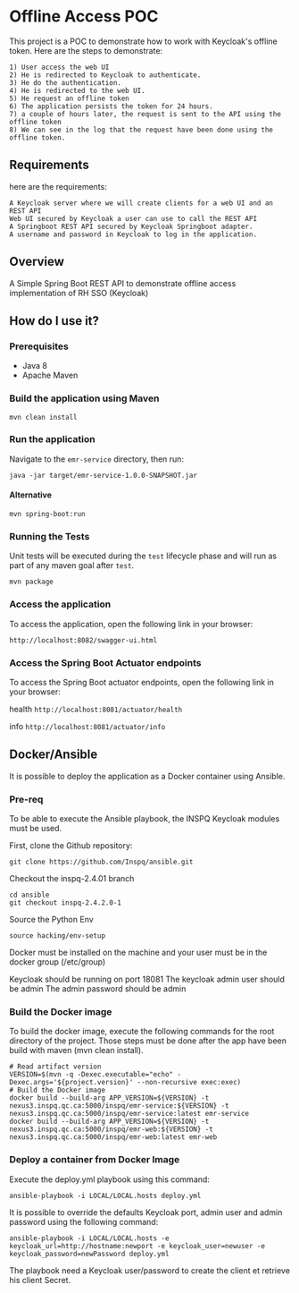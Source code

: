 Offline Access POC
=========

This project is a POC to demonstrate how to work with Keycloak's offline token.
Here are the steps to demonstrate:

	1) User access the web UI
	2) He is redirected to Keycloak to authenticate.
	3) He do the authentication.
	4) He is redirected to the web UI.
	5) He request an offline token
	6) The application persists the token for 24 hours.
	7) a couple of hours later, the request is sent to the API using the offline token
	8) We can see in the log that the request have been done using the offline token.

Requirements
------------

here are the requirements:

	A Keycloak server where we will create clients for a web UI and an REST API
	Web UI secured by Keycloak a user can use to call the REST API
	A Springboot REST API secured by Keycloak Springboot adapter.
	A username and password in Keycloak to log in the application. 
	
	
## Overview

A Simple Spring Boot REST API to demonstrate offline access implementation of RH SSO (Keycloak) 

## How do I use it?

### Prerequisites

- Java 8
- Apache Maven

### Build the application using Maven

`mvn clean install`

### Run the application

Navigate to the `emr-service` directory, then run:

`java -jar target/emr-service-1.0.0-SNAPSHOT.jar`

#### Alternative

`mvn spring-boot:run`

### Running the Tests

Unit tests will be executed during the `test` lifecycle phase and will run as part of any maven goal after `test`.

`mvn package`

### Access the application

To access the application, open the following link in your browser:

`http://localhost:8082/swagger-ui.html`

### Access the Spring Boot Actuator endpoints

To access the Spring Boot actuator endpoints, open the following link in your browser:

health 
`http://localhost:8081/actuator/health`

info
`http://localhost:8081/actuator/info`
	
## Docker/Ansible
It is possible to deploy the application as a Docker container using Ansible.

### Pre-req

To be able to execute the Ansible playbook, the INSPQ Keycloak modules must be used. 

First, clone the Github repository:

	git clone https://github.com/Inspq/ansible.git
	
Checkout the inspq-2.4.01 branch

	cd ansible
	git checkout inspq-2.4.2.0-1

Source the Python Env

	source hacking/env-setup	

Docker must be installed on the machine and your user must be in the docker group (/etc/group)

Keycloak should be running on port 18081
The keycloak admin user should be admin
The admin password should be admin

### Build the Docker image

To build the docker image, execute the following commands for the root directory of the project. Those steps must be done after the app have been build with maven (mvn clean install).

	# Read artifact version
	VERSION=$(mvn -q -Dexec.executable="echo" -Dexec.args='${project.version}' --non-recursive exec:exec)
	# Build the Docker image
	docker build --build-arg APP_VERSION=${VERSION} -t nexus3.inspq.qc.ca:5000/inspq/emr-service:${VERSION} -t nexus3.inspq.qc.ca:5000/inspq/emr-service:latest emr-service
	docker build --build-arg APP_VERSION=${VERSION} -t nexus3.inspq.qc.ca:5000/inspq/emr-web:${VERSION} -t nexus3.inspq.qc.ca:5000/inspq/emr-web:latest emr-web
	
### Deploy a container from Docker Image

Execute the deploy.yml playbook using this command:

	ansible-playbook -i LOCAL/LOCAL.hosts deploy.yml
	
It is possible to override the defaults Keycloak port, admin user and admin password using the following command:

	ansible-playbook -i LOCAL/LOCAL.hosts -e keycloak_url=http://hostname:newport -e keycloak_user=newuser -e keycloak_password=newPassword deploy.yml
	
The playbook need a Keycloak user/password to create the client et retrieve his client Secret.